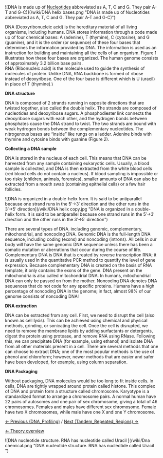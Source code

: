 ![DNA is made up of [Nucleotides](/wiki/Nucleotides "wikilink") abbreviated as
A, T, C and G. They pair A-T and
G-C)](/wiki/DNA helix bases.png "DNA is made up of Nucleotides abbreviated as A, T, C and G. They pair A-T and G-C)")

DNA (Deoxyribonucleic acid) is the hereditary material of all living
organisms, including humans. DNA stores information through a code made
up of four chemical bases: A (adenine), T (thymine), C (cytosine), and G
(guanine), and it is the order (or sequence) of these four bases that
determines the information provided by DNA. The information is used as
an instruction for building and maintaining all the cells of an
organism. Figure 1 illustrates how these four bases are organized. The
human genome consists of approximately 3.2 billion base pairs.\
 RNA (Ribonucleic acid) is the molecule used to guide the synthesis of
molecules of protein. Unlike DNA, RNA backbone is formed of ribose
instead of deoxyribose. One of the four base is different which is U
(uracil) in place of T (thymine).\

**DNA structure**

DNA is composed of 2 strands running in opposite directions that are
twisted together, also called the double helix. The strands are composed
of nucleotides and deoxyribose sugars. A phosphodiester link connects
the deoxyribose sugars with each other, and the hydrogen bonds between
phosphates cause the DNA strand to twist. The two strands are bound with
weak hydrogen bonds between the complementary nucleotides. The
nitrogenous bases are “inside” like rungs on a ladder. Adenine binds
with thymine and cytosine binds with guanine (Figure 2).

**Collecting a DNA sample**

DNA is stored in the nucleus of each cell. This means that DNA can be
harvested from any sample containing eukaryotic cells. Usually, a blood
sample is collected, and DNA is then extracted from the white blood
cells (red blood cells do not contain a nucleus). If blood sampling is
impossible or too risky (children, animals, forensics), smaller amounts
of DNA can also be extracted from a mouth swab (containing epithelial
cells) or a few hair follicles.

![DNA is organized in a double-helix form. It is said to be antiparallel
because one strand runs in the 5′→3′ direction and the other runs in the
3′→5′
direction](/wiki/DNA helix copy.jpg "DNA is organized in a double-helix form. It is said to be antiparallel because one strand runs in the 5′→3′ direction and the other runs in the 3′→5′ direction")

There are several types of DNA, including genomic, complementary,
mitochondrial, and noncoding DNA. Genomic DNA is the full-length DNA
sequence, including coding (exons) and noncoding (introns). All cells in
our body will have the same genomic DNA sequence unless there has been a
somatic mutation or aberrations that occur during the course of life.
Complementary DNA is DNA that is created by reverse transcription RNA;
it is usually used in the quantitative PCR method to quantify the level
of gene expression. Because complementary DNA is created on the basis of
RNA template, it only contains the exons of the gene. DNA present on the
mitochondria is also called mitochondrial DNA. In humans, mitochondrial
DNA can only be passed on from the mother. Noncoding DNA denotes DNA
sequences that do not code for any specific proteins. Humans have a high
percentage of noncoding DNA in the genome; in fact, almost 98% of our
genome consists of noncoding DNA!

**DNA extraction**

DNA can be extracted from any cell. First, we need to disrupt the cell
(also known as cell lysis). This can be achieved using chemical and
physical methods, grinding, or sonicating the cell. Once the cell is
disrupted, we need to remove the membrane lipids by adding surfactants
or detergents, digest the protein using protease, and remove RNA using
RNase. Following this, we can precipitate DNA (for example, using
ethanol) and isolate DNA from all other materials present in a cell.
There are several methods that one can choose to extract DNA; one of the
most popular methods is the use of phenol and chloroform; however, newer
methods that are easier and safer have been developed, for example,
using column separation.

**DNA Packaging**

Without packaging, DNA molecules would be too long to fit inside cells.
In cells, DNA are tightly wrapped around protein called histone. This
complex of DNA and protein form a structure called chromosome. Karyotype
is a standardized format to arrange a chromosome pairs. A normal human
have 22 pairs of autosomes and one pair of sex chromosome, giving a
total of 46 chromosomes. Females and males have different sex
chromosome. Female have two X chromosomes, while male have one X and one
Y chromosome.

[← Previous (DNA\_Profiling)](/wiki/DNA_Profiling "wikilink") / [Next
(Tandem\_Repeated\_Regions) →](/wiki/Tandem_Repeated_Regions "wikilink")

[← Theory overview](/wiki/CSI_Case "wikilink")

![DNA nucleotide structure. RNA has nucleotide called Uracil
](/wiki/Dna chemical.png "DNA nucleotide structure. RNA has nucleotide called Uracil ")

